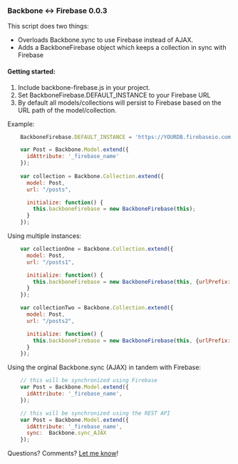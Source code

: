 ### Backbone <-> Firebase 0.0.3

This script does two things:

* Overloads Backbone.sync to use Firebase instead of AJAX.
* Adds a BackboneFirebase object which keeps a collection in sync with Firebase

#### Getting started:

1. Include backbone-firebase.js in your project.
2. Set BackboneFirebase.DEFAULT_INSTANCE to your Firebase URL
3. By default all models/collections will persist to Firebase based on the URL path of the model/collection.

Example:

```javascript
    BackboneFirebase.DEFAULT_INSTANCE = 'https://YOURDB.firebaseio.com';

    var Post = Backbone.Model.extend({
      idAttribute: '_firebase_name'
    });
    
    var collection = Backbone.Collection.extend({
      model: Post,
      url: "/posts",

      initialize: function() {
        this.backboneFirebase = new BackboneFirebase(this);
      }
    });
```

Using multiple instances:

```javascript
    var collectionOne = Backbone.Collection.extend({
      model: Post,
      url: "/posts1",

      initialize: function() {
        this.backboneFirebase = new BackboneFirebase(this, {urlPrefix: 'http://DB_ONE.firebaseio.com'});
      }
    });

    var collectionTwo = Backbone.Collection.extend({
      model: Post,
      url: "/posts2",

      initialize: function() {
        this.backboneFirebase = new BackboneFirebase(this, {urlPrefix: 'http://DB_TWO.firebaseio.com'});
      }
    });
```

Using the orginal Backbone.sync (AJAX) in tandem with Firebase:

```javascript
    // this will be synchronized using Firebase
    var Post = Backbone.Model.extend({
      idAttribute: '_firebase_name',
    });

    // this will be synchronized using the REST API
    var Post = Backbone.Model.extend({
      idAttribute: '_firebase_name',
      sync:  Backbone.sync_AJAX
    });
```

Questions? Comments? [Let me know](https://github.com/alexbain/backbone-firebase/issues)!
